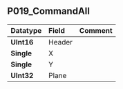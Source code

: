 ## P019\_CommandAll ##
| **Datatype** | **Field** | **Comment** |
|:-------------|:----------|:------------|
| **UInt16** | Header |  |
| **Single** | X |  |
| **Single** | Y |  |
| **UInt32** | Plane |  |
